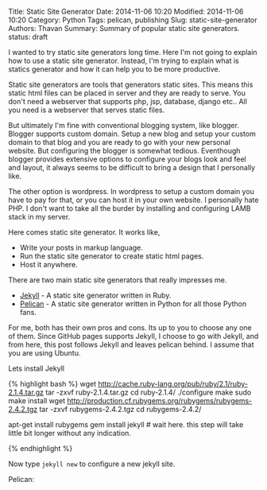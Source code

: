 Title: Static Site Generator
Date: 2014-11-06 10:20
Modified: 2014-11-06 10:20
Category: Python
Tags: pelican, publishing
Slug: static-site-generator
Authors: Thavan
Summary: Summary of popular static site generators.
status: draft

I wanted to try static site generators long time. Here I'm not going to explain how to use a static site generator. Instead, I'm trying to explain what is statics generator and how it can help you to be more productive.

Static site generators are tools that generators static sites. This means this static html files can be placed in server and they are ready to serve. You don't need a webserver that supports php, jsp, database, django etc.. All you need is a webserver that serves static files.

But ultimately I'm fine with conventional blogging system, like blogger. Blogger supports custom domain. Setup a new blog and setup your custom domain to that blog and you are ready to go with your new personal website. But configuring the blogger is somewhat tedious. Eventhough blogger provides extensive options to configure your blogs look and feel and layout, it always seems to be difficult to bring a design that I personally like. 

The other option is wordpress. In wordpress to setup a custom domain you have to pay for that, or you can host it in your own website. I personally hate PHP. I don't want to take all the burder by installing and configuring LAMB stack in my server.

Here comes static site generator. It works like,

* Write your posts in markup language.
* Run the static site generator to create static html pages.
* Host it anywhere.

There are two main static site generators that really impresses me.

* [Jekyll][jekyll] - A static site generator written in Ruby.
* [Pelican][pelican] - A static site generator written in Python for all those Python fans.

[jekyll]: http://jekyllrb.com/
[pelican]: http://docs.getpelican.com/

For me, both has their own pros and cons. Its up to you to choose any one of them. Since GitHub pages supports Jekyll, I choose to go with Jekyll, and from here, this post follows Jekyll and leaves pelican behind. I assume that you are using Ubuntu.

Lets install Jekyll

{% highlight bash %}
wget http://cache.ruby-lang.org/pub/ruby/2.1/ruby-2.1.4.tar.gz
tar -zxvf ruby-2.1.4.tar.gz
cd ruby-2.1.4/
./configure
make
sudo make install
wget http://production.cf.rubygems.org/rubygems/rubygems-2.4.2.tgz
tar -zxvf rubygems-2.4.2.tgz
cd rubygems-2.4.2/

apt-get install rubygems
gem install jekyll # wait here. this step will take little bit longer without any indication.

{% endhighlight %}

Now type `jekyll new` to configure a new jekyll site.

Pelican:
